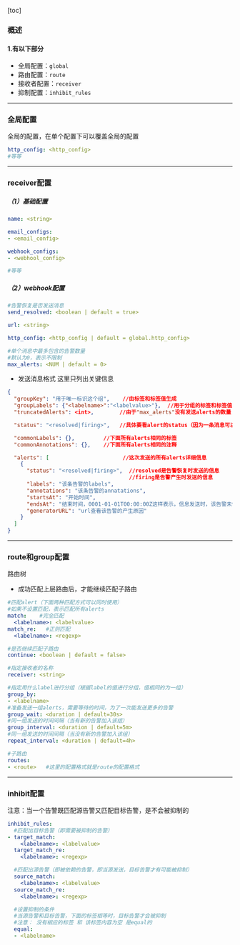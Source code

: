 [toc]

### 概述

#### 1.有以下部分
* 全局配置：`global`
* 路由配置：`route`
* 接收者配置：`receiver`
* 抑制配置：`inhibit_rules`

***

### 全局配置
全局的配置，在单个配置下可以覆盖全局的配置
```yaml
http_config: <http_config>
#等等
```

***

### receiver配置

##### （1）基础配置
```yaml
name: <string>

email_configs:
- <email_config>

webhook_configs:
- <webhool_config>

#等等
```

##### （2）webhook配置
```yaml
#告警恢复是否发送消息
send_resolved: <boolean | default = true>

url: <string>

http_config: <http_config | default = global.http_config>

#单个消息中最多包含的告警数量
#默认为0，表示不限制
max_alerts: <NUM | default = 0>
```

* 发送消息格式
这里只列出关键信息
```json
{
  "groupKey": "用于唯一标识这个组",    //由标签和标签值生成
  "groupLabels": {"<labelname>":"<labelvalue>"},  //用于分组的标签和标签值（有多个）
  "truncatedAlerts": <int>,        //由于"max_alerts"没有发送alerts的数量

  "status": "<resolved|firing>",   //具体要看alert的status（因为一条消息可以同时包括 告警和恢复 的alerts

  "commonLabels": {},         //下面所有alerts相同的标签
  "commonAnnotations": {},    //下面所有alerts相同的注释

  "alerts": [                       //这次发送的所有alerts详细信息
    {
      "status": "<resolved|firing>",  //resolved是告警恢复时发送的信息
                                      //firing是告警产生时发送的信息
      "labels": "该条告警的labels",
      "annotations": "该条告警的annatations",
      "startsAt": "开始时间",
      "endsAt": "结束时间，0001-01-01T00:00:00Z这样表示，信息发送时，该告警未恢复",
      "generatorURL": "url查看该告警的产生原因"
    }
  ]
}
```

***

### route和group配置
路由树
* 成功匹配上层路由后，才能继续匹配子路由

```yaml
#匹配alert（下面两种匹配方式可以同时使用）
#如果不设置匹配，表示匹配所有alerts
match:    #完全匹配
  <labelname>: <labelvalue>
match_re:   #正则匹配
  <labelname>: <regexp>

#是否继续匹配子路由
continue: <boolean | default = false>

#指定接收者的名称
receiver: <string>   

#指定用什么label进行分组（根据label的值进行分组，值相同的为一组）
group_by:
- <labelname>
#准备发送一组alerts，需要等待的时间，为了一次能发送更多的告警
group_wait: <duration | default=30s>
#同一组发送的时间间隔（当有新的告警加入该组）
group_interval: <duration | default=5m>
#同一组发送的时间间隔（当没有新的告警加入该组）
repeat_interval: <duration | default=4h>

#子路由
routes:
- <route>   #这里的配置格式就是route的配置格式
```

***

### inhibit配置
注意：当一个告警既匹配源告警又匹配目标告警，是不会被抑制的
```yaml
inhibit_rules:
  #匹配出目标告警（即需要被抑制的告警）
- target_match:
    <labelname>: <labelvalue>
  target_match_re:
    <labelname>: <regexp>

  #匹配出源告警（即被依赖的告警，即当源发送，目标告警才有可能被抑制）
  source_match:
    <labelname>: <labelvalue>
  source_match_re:
    <labelname>: <regexp>

  #设置抑制的条件
  #当源告警和目标告警，下面的标签相等时，目标告警才会被抑制
  #注意： 没有相应的标签 和 该标签内容为空 是equal的
  equal:
  - <labelname>
```
